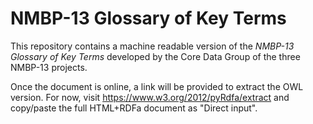 # NMBP-13 Glossary of Key Terms

This repository contains a machine readable version of the _NMBP-13 Glossary of Key Terms_ developed by the Core Data Group of the three NMBP-13 projects.

Once the document is online, a link will be provided to extract the OWL version. For now,
visit https://www.w3.org/2012/pyRdfa/extract and copy/paste the full HTML+RDFa document
as "Direct input".
